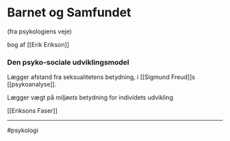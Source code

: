 # Barnet og Samfundet 
(fra psykologiens veje)

bog af [[Erik Erikson]]


### Den psyko-sociale udviklingsmodel
Lægger afstand fra seksualitetens betydning, i [[Sigmund Freud]]s [[psykoanalyse]].

Lægger vægt på *miljøets* betydning for individets udvikling

[[Eriksons Faser]]


---
#psykologi 



